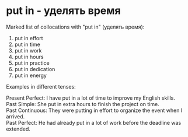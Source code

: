 # put in - уделять время

Marked list of collocations with "put in" (уделять время):

1. put in effort  
2. put in time  
3. put in work  
4. put in hours  
5. put in practice  
6. put in dedication  
7. put in energy  

Examples in different tenses:

Present Perfect: I have put in a lot of time to improve my English skills.  
Past Simple: She put in extra hours to finish the project on time.  
Past Continuous: They were putting in effort to organize the event when I arrived.  
Past Perfect: He had already put in a lot of work before the deadline was extended.
